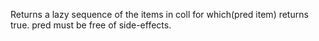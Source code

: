 Returns a lazy sequence of the items in coll for which(pred item) returns true. pred must be free of side-effects.